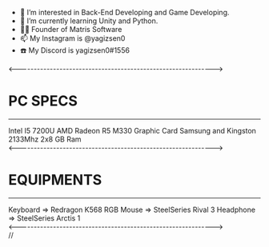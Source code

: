 - 👀 I’m interested in Back-End Developing and Game Developing.
- 🌱 I’m currently learning Unity and Python.
- 👨‍💻 Founder of Matris Software
- 📫 My Instagram is @yagizsen0
- ☎️ My Discord is yagizsen0#1556

<------------------------------------------------------------->
<h1>PC SPECS</h1><hr>

Intel I5 7200U
AMD Radeon R5 M330 Graphic Card
Samsung and Kingston 2133Mhz 2x8 GB Ram<br>
<------------------------------------------------------------->
<h1>EQUIPMENTS</h1><hr>

Keyboard => Redragon K568 RGB
Mouse => SteelSeries Rival 3
Headphone => SteelSeries Arctis 1
<br>
<-------------------------------------------------------------><br>
//
